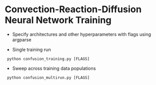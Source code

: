 # Convection-Reaction-Diffusion Neural Network Training

* Specify architectures and other hyperparameters with flags using argparse

* Single training run

` python confusion_training.py [FLAGS]`

* Sweep across training data populations

` python confusion_multirun.py [FLAGS]`

